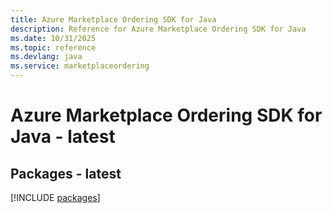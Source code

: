 ```yaml
---
title: Azure Marketplace Ordering SDK for Java
description: Reference for Azure Marketplace Ordering SDK for Java
ms.date: 10/31/2025
ms.topic: reference
ms.devlang: java
ms.service: marketplaceordering
---
```

# Azure Marketplace Ordering SDK for Java - latest
## Packages - latest
[!INCLUDE [packages](marketplace-ordering-index.md)]